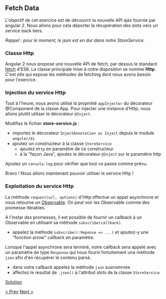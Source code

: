 ## Fetch Data

L'objectif de cet exercice est de découvrir la nouvelle API ajax fournie par angular 2.
Nous allons pour cela déporter la récupération des slots vers un service back tiers.

_Rappel : pour le moment, le json est en dur dans notre StoreService._


### Classe Http

Angular 2 nous propose une nouvelle API de fetch, par dessus le standard [fetch](https://github.com/github/fetch) d'ES6.
La classe principale mise à notre disposition se nomme **Http**. C'est elle qui expose les méthodes de fetching dont nous avons besoin pour l'exercice.


### Injection du service Http

Tout à l'heure, nous avons utilisé la propriété `appInjector` du décorateur @Component de la classe App.
Pour injecter une instance d'Http, nous allons plutôt utiliser le décorateur `@Inject`.

Modifiez le fichier **store-service.js** :
- importez le décorateur `InjectAnnotation as Inject` depuis le module `angular/di`
- ajoutez un constructeur à la classe `StoreService`
  - ajoutez `Http` en paramètre de ce constructeur
  - à la "façon Java", ajoutez le décorateur `@Inject` sur le paramètre http

Ajoutez un `console.log` pour vérifier que tout ce passe comme prévu.

Bravo ! Nous allons maintenant pouvoir utiliser le service Http !


### Exploitation du service Http

La méthode `request(url, options)` d'Http effectue un appel asynchrone et nous retourne un [Observable](https://github.com/Reactive-Extensions/RxJS). On peut voir les Observable comme des promesse itérables.

A l'instar des promesses, il est possible de fournir un callback à un Observable en utilisant sa méthode `subscribe(callback)`.

- appelez la méthode `subscribe(r:Reponse => ...)` et ajoutez-y une "fonction arrow" callback en paramètre.

Lorsque l'appel asynchrone sera terminé, notre callback sera appelé avec un paramètre de type `Response` qui nous fourni fortuitement une méthode `json` afin d'en récupérer le contenu parsé.

- dans votre callback appelez la méthode `json` susnommée
- affectez le resultat de `.json()` à l'attribut slots de la classe `StoreService`


[Solution](6-fetch-data-solution.md)

[< Prev](5-filter-component.md) [Next >](9-congratulations.md)
